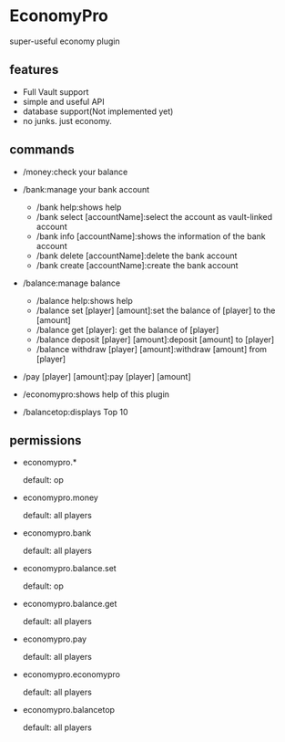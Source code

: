 # EconomyPro
super-useful economy plugin
## features
- Full Vault support
- simple and useful API
- database support(Not implemented yet)
- no junks. just economy.
## commands
- /money:check your balance
- /bank:manage your bank account

    - /bank help:shows help
    - /bank select [accountName]:select the account as vault-linked account
    - /bank info [accountName]:shows the information of the bank account
    - /bank delete [accountName]:delete the bank account
    - /bank create [accountName]:create the bank account
- /balance:manage balance
  
    - /balance help:shows help
    - /balance set [player] [amount]:set the balance of [player] to the [amount]
    - /balance get [player]: get the balance of [player]
    - /balance deposit [player] [amount]:deposit [amount] to [player]
    - /balance withdraw [player] [amount]:withdraw [amount] from [player]
- /pay [player] [amount]:pay [player] [amount]
- /economypro:shows help of this plugin
- /balancetop:displays Top 10
## permissions
- economypro.*

    default: op
- economypro.money
    
    default: all players
- economypro.bank
    
    default: all players
- economypro.balance.set
    
    default: op
- economypro.balance.get
    
    default: all players
- economypro.pay
    
    default: all players
- economypro.economypro
    
    default: all players
- economypro.balancetop
    
    default: all players
